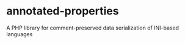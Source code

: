 # annotated-properties
A PHP library for comment-preserved data serialization of INI-based languages
